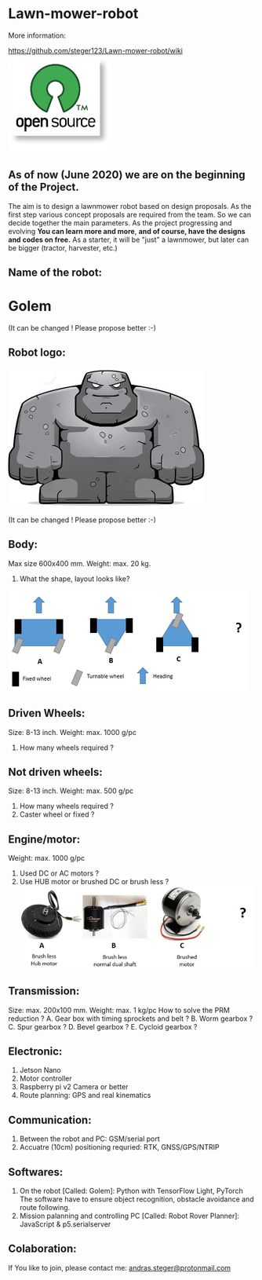 # Lawn-mower-robot
More information:

https://github.com/steger123/Lawn-mower-robot/wiki
![alt text](https://github.com/steger123/Lawn-mower-robot/blob/master/pics/openLogo.png)

## As of now (June 2020) we are on the beginning of the Project.

The aim is to design a lawnmower robot based on design proposals.
As the first step various concept proposals are required from the team.
So we can decide together the main parameters. As the project progressing and evolving **You can learn more and more**,
**and of course, have the designs and codes on free.**
As a starter, it will be "just" a lawnmower, but later can be bigger (tractor, harvester, etc.)

## Name of the robot:
# Golem
(It can be changed ! Please propose better :-)

## Robot logo:
![alt text](https://github.com/steger123/Lawn-mower-robot/blob/master/pics/Golem_n.png)

(It can be changed ! Please propose better :-)

## Body:
Max size 600x400 mm. Weight: max. 20 kg.
1. What the shape, layout looks like?

![alt text](https://github.com/steger123/Lawn-mower-robot/blob/master/pics/concept_body.jpg)

## Driven Wheels:
Size: 8-13 inch. Weight: max. 1000 g/pc
1.	How many wheels required ?

## Not driven wheels:
Size: 8-13 inch. Weight: max. 500 g/pc
1.	How many wheels required ?
2.	Caster wheel or fixed ?

## Engine/motor:
Weight: max. 1000 g/pc
1. Used DC or AC motors ?
2. Use HUB motor or brushed DC or brush less ?
![alt text](https://github.com/steger123/Lawn-mower-robot/blob/master/pics/concept_motor.jpg)

## Transmission:
Size: max. 200x100 mm. Weight: max. 1 kg/pc
How to solve the PRM reduction ?
A.  Gear box with timing sprockets and belt ?
B.  Worm gearbox ?
C.  Spur gearbox ?
D.  Bevel gearbox ?
E.  Cycloid gearbox ?

## Electronic:
1.  Jetson Nano
2.  Motor controller
2.  Raspberry pi v2 Camera or better
3.  Route planning: GPS and real kinematics

## Communication:
1. Between the robot and PC: GSM/serial port
2. Accuatre (10cm) positioning requried: RTK, GNSS/GPS/NTRIP

## Softwares:
1. On the robot [Called: Golem]: Python with TensorFlow Light, PyTorch
The software have to ensure object recognition, obstacle avoidance and route following.
3. Mission palanning and controlling PC [Called: Robot Rover Planner]: JavaScript & p5.serialserver

## Colaboration:
If You like to join, please contact me:
andras.steger@protonmail.com
